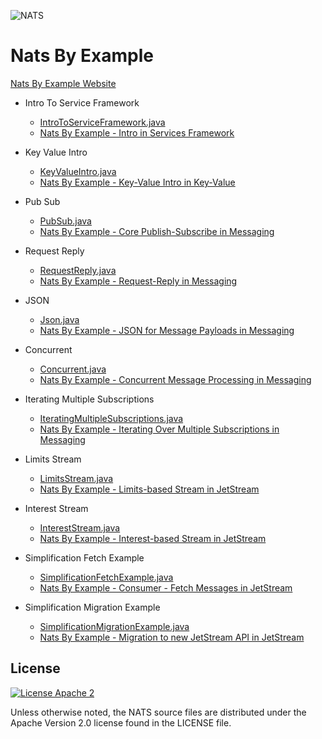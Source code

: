 ![NATS](../images/large-logo.png)

# Nats By Example

[Nats By Example Website](https://natsbyexample.com/)

* Intro To Service Framework
  * [IntroToServiceFramework.java](src/main/java/io/nats/IntroToServiceFramework.java)
  * [Nats By Example - Intro in Services Framework](https://natsbyexample.com/examples/services/intro/java)

* Key Value Intro
  * [KeyValueIntro.java](src/main/java/io/nats/KeyValueIntro.java)
  * [Nats By Example - Key-Value Intro in Key-Value](https://natsbyexample.com/examples/kv/intro/java) 

* Pub Sub
  * [PubSub.java](src/main/java/io/nats/PubSub.java)
  * [Nats By Example - Core Publish-Subscribe in Messaging](https://natsbyexample.com/examples/messaging/pub-sub/java)

* Request Reply
  * [RequestReply.java](src/main/java/io/nats/RequestReply.java)
  * [Nats By Example - Request-Reply in Messaging](https://natsbyexample.com/examples/messaging/request-reply/java)

* JSON
  * [Json.java](src/main/java/io/nats/Json.java)
  * [Nats By Example - JSON for Message Payloads in Messaging](https://natsbyexample.com/examples/messaging/json/java)

* Concurrent
  * [Concurrent.java](src/main/java/io/nats/Concurrent.java)
  * [Nats By Example - Concurrent Message Processing in Messaging](https://natsbyexample.com/examples/messaging/concurrent/java)

* Iterating Multiple Subscriptions
  * [IteratingMultipleSubscriptions.java](src/main/java/io/nats/IteratingMultipleSubscriptions.java)
  * [Nats By Example - Iterating Over Multiple Subscriptions in Messaging](https://natsbyexample.com/examples/messaging/iterating-multiple-subscriptions/java)

* Limits Stream
  * [LimitsStream.java](src/main/java/io/nats/LimitsStream.java)
  * [Nats By Example - Limits-based Stream in JetStream](https://natsbyexample.com/examples/jetstream/limits-stream/java)

* Interest Stream
  * [InterestStream.java](src/main/java/io/nats/InterestStream.java)
  * [Nats By Example - Interest-based Stream in JetStream](https://natsbyexample.com/examples/jetstream/interest-stream/java)

* Simplification Fetch Example
  * [SimplificationFetchExample.java](src/main/java/io/nats/SimplificationFetchExample.java)
  * [Nats By Example - Consumer - Fetch Messages in JetStream](https://natsbyexample.com/examples/jetstream/consumer-fetch-messages/java)

* Simplification Migration Example
  * [SimplificationMigrationExample.java](src/main/java/io/nats/SimplificationMigrationExample.java)
  * [Nats By Example - Migration to new JetStream API in JetStream](https://natsbyexample.com/examples/jetstream/api-migration/java)

## License

[![License Apache 2](https://img.shields.io/badge/License-Apache2-blue.svg)](https://www.apache.org/licenses/LICENSE-2.0)

Unless otherwise noted, the NATS source files are distributed under the Apache Version 2.0 license found in the LICENSE file.

